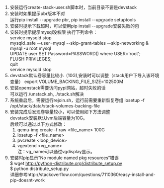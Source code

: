 1. 安装运行create-stack-user.sh脚本时，当前目录不要是devstack
2. 安装时如果提示pbr版本不对   
   运行pip install --upgrade pbr, pip install --upgrade setuptools
3. 安装时提示下载超时，可以使用pip install --upgrade安装失败的包
4. 安装时提示提示mysql没权限
   执行下列命令：  
   service mysqld stop  
   mysqld_safe --user=mysql --skip-grant-tables --skip-networking &   
   mysql -u root mysql   
   UPDATE user SET Password=PASSWORD() where USER='root';  
   FLUSH PRIVILEGES;  
   quit  
   service mysqld stop  
5. devstack默认卷容量比较小（10G),安装时可以调整（stack用户下导入该环境变量）
   export VOLUME_BACKING_FILE_SIZE=102500M
6. 安装openstack需要访问pypi网站，超时失败的话  
   可以运行./unstack.sh, ./stack.sh解决
7. 系统重启后，需要运行rejoin.sh，运行前需要重新恢复卷组
   losetup -f /opt/stack/data/stack-volumes-backing-file
8. 安装完成后发现卷容量较小，可以使用如下方法调整  
   devstack安装默认lvm后端容量为10G。   
   后续可以通过以下方式修改：  
   1. qemu-img create -f raw <file_name> 100G
   2. losetup -f <file_name>
   3. pvcreate <loop_device>
   4. vgextend <vg_name>  
   注：vg_name可以通过vgdisplay显示。
9. 安装时pip显示”No module named pkg resources“错误  
   $ wget http://python-distribute.org/distribute_setup.py  
   $ python distribute_setup.py  
   详细参考http://stackoverflow.com/questions/7110360/easy-install-and-pip-doesnt-work  



